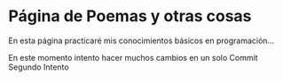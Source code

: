 # Página de Poemas y otras cosas

En esta página practicaré mis conocimientos básicos en programación...

En este momento intento hacer muchos cambios en un solo Commit
Segundo Intento